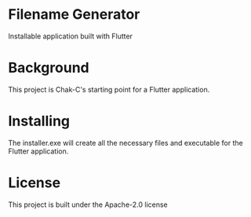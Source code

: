 # Filename Generator

Installable application built with Flutter

Background
========================================

This project is Chak-C's starting point for a Flutter application.

Installing
========================================

The installer.exe will create all the necessary files and executable for the Flutter application.

License
========================================

This project is built under the Apache-2.0 license 

